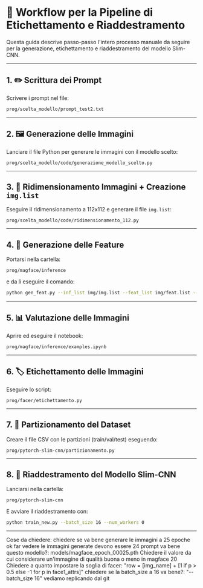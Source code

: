 # 🧪 Workflow per la Pipeline di Etichettamento e Riaddestramento

Questa guida descrive passo-passo l'intero processo manuale da seguire per la generazione, etichettamento e riaddestramento del modello Slim-CNN.

---

## 1. ✏️ Scrittura dei Prompt
Scrivere i prompt nel file:
```
prog/scelta_modello/prompt_test2.txt
```

---

## 2. 🖼️ Generazione delle Immagini
Lanciare il file Python per generare le immagini con il modello scelto:
```
prog/scelta_modello/code/generazione_modello_scelto.py
```

---

## 3. 📏 Ridimensionamento Immagini + Creazione `img.list`
Eseguire il ridimensionamento a 112x112 e generare il file `img.list`:
```
prog/scelta_modello/code/ridimensionamento_112.py
```

---

## 4. 🧬 Generazione delle Feature
Portarsi nella cartella:
```
prog/magface/inference
```
e da lì eseguire il comando:
```bash
python gen_feat.py --inf_list img/img.list --feat_list img/feat.list --resume ../models/magface_epoch_00025.pth
```

---

## 5. 📊 Valutazione delle Immagini
Aprire ed eseguire il notebook:
```
prog/magface/inference/examples.ipynb
```

---

## 6. 🏷️ Etichettamento delle Immagini
Eseguire lo script:
```
prog/facer/etichettamento.py
```

---

## 7. 🧩 Partizionamento del Dataset
Creare il file CSV con le partizioni (train/val/test) eseguendo:
```
prog/pytorch-slim-cnn/partizionamento.py
```

---

## 8. 🧠 Riaddestramento del Modello Slim-CNN
Lanciarsi nella cartella:
```
prog/pytorch-slim-cnn
```

E avviare il riaddestramento con:
```bash
python train_new.py --batch_size 16 --num_workers 0
```

---


Cose da chiedere:
chiedere se va bene generare le immagini a 25 epoche ok
far vedere le immagini generate devono essere 24 prompt
va bene questo modello?: models/magface_epoch_00025.pth
Chiedere il valore da cui considerare un'immagine di qualità buona o meno in magface 20
Chiedere a quanto impostare la soglia di facer: "row = [img_name] + [1 if p > 0.5 else -1 for p in face1_attrs]"
chiedere se la batch_size a 16 va bene?: "--batch_size 16" vediamo replicando dal git
